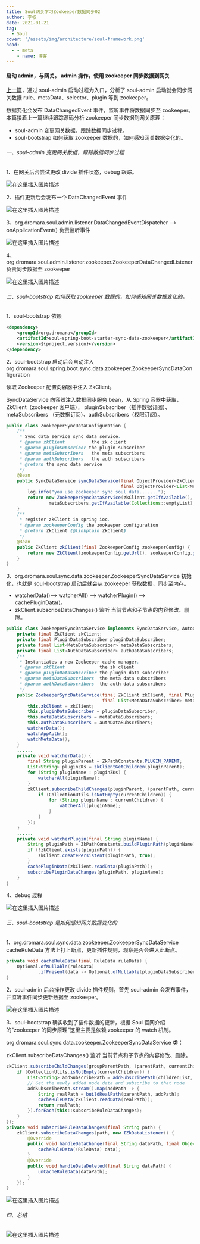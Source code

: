 ```yaml
---
title: Soul网关学习Zookeeper数据同步02
author: 李权
date: 2021-01-21
tag:
  - Soul
cover: '/assets/img/architecture/soul-framework.png'
head:
  - - meta
    - name: 博客
---
```


#### 启动 admin，与网关。 admin 操作，使用 zookeeper 同步数据到网关

[上一篇](https://dromara.org/blog/soul_source_learning_13_zookeeper_01)，通过 soul-admin 启动过程为入口，分析了 soul-admin 启动就会同步网关数据 rule、metaData、selector、plugin 等到 zookeeper。

数据变化会发布 DataChangedEvent 事件，监听事件将数据同步至 zookeeper。
本篇接着上一篇继续跟踪源码分析 zookeeper 同步数据到网关原理：

- soul-admin 变更网关数据，跟踪数据同步过程。
- soul-bootstrap 如何获取 zookeeper 数据的，如何感知网关数据变化的。

###### 一、soul-admin 变更网关数据，跟踪数据同步过程

1、在网关后台尝试更改 divide 插件状态，debug 跟踪。

![在这里插入图片描述](/assets/img/blog5/zk7.png)

2、插件更新后会发布一个 DataChangedEvent 事件

![在这里插入图片描述](/assets/img/blog5/zk8.png)

3、org.dromara.soul.admin.listener.DataChangedEventDispatcher --> onApplicationEvent() 负责监听事件

![在这里插入图片描述](/assets/img/blog5/zk9.png)

4、org.dromara.soul.admin.listener.zookeeper.ZookeeperDataChangedListener 负责同步数据至 zookeeper

![在这里插入图片描述](/assets/img/blog5/zk10.png)

###### 二、soul-bootstrap 如何获取 zookeeper 数据的，如何感知网关数据变化的。

1、soul-bootstrap 依赖

```xml
<dependency>
    <groupId>org.dromara</groupId>
    <artifactId>soul-spring-boot-starter-sync-data-zookeeper</artifactId>
    <version>${project.version}</version>
</dependency>
```

2、soul-bootstrap 启动后会自动注入 org.dromara.soul.spring.boot.sync.data.zookeeper.ZookeeperSyncDataConfiguration

读取 Zookeeper 配置向容器中注入 ZkClient。

SyncDataService 向容器注入数据同步服务 bean，从 Spring 容器中获取，ZkClient（zookeeper 客户端）， pluginSubscriber（插件数据订阅）、metaSubscribers （元数据订阅）、authSubscribers（权限订阅）。

```java
public class ZookeeperSyncDataConfiguration {
    /**
     * Sync data service sync data service.
     * @param zkClient          the zk client
     * @param pluginSubscriber the plugin subscriber
     * @param metaSubscribers   the meta subscribers
     * @param authSubscribers   the auth subscribers
     * @return the sync data service
     */
    @Bean
    public SyncDataService syncDataService(final ObjectProvider<ZkClient> zkClient, final ObjectProvider<PluginDataSubscriber> pluginSubscriber,
                                           final ObjectProvider<List<MetaDataSubscriber>> metaSubscribers, final ObjectProvider<List<AuthDataSubscriber>> authSubscribers) {
        log.info("you use zookeeper sync soul data.......");
        return new ZookeeperSyncDataService(zkClient.getIfAvailable(), pluginSubscriber.getIfAvailable(),
                metaSubscribers.getIfAvailable(Collections::emptyList), authSubscribers.getIfAvailable(Collections::emptyList));
    }
    /**
     * register zkClient in spring ioc.
     * @param zookeeperConfig the zookeeper configuration
     * @return ZkClient {@linkplain ZkClient}
     */
    @Bean
    public ZkClient zkClient(final ZookeeperConfig zookeeperConfig) {
        return new ZkClient(zookeeperConfig.getUrl(), zookeeperConfig.getSessionTimeout(), zookeeperConfig.getConnectionTimeout());
    }
}
```

3、org.dromara.soul.sync.data.zookeeper.ZookeeperSyncDataService 初始化，也就是 soul-bootstrap 启动后就会从 zookeeper 获取数据，同步至内存。

- watcherData()--> watcherAll() --> watcherPlugin() --> cachePluginData()。
- zkClient.subscribeDataChanges() 监听 当前节点和子节点的内容修改、删除。

```java
public class ZookeeperSyncDataService implements SyncDataService, AutoCloseable {
    private final ZkClient zkClient;
    private final PluginDataSubscriber pluginDataSubscriber;
    private final List<MetaDataSubscriber> metaDataSubscribers;
    private final List<AuthDataSubscriber> authDataSubscribers;
    /**
     * Instantiates a new Zookeeper cache manager.
     * @param zkClient             the zk client
     * @param pluginDataSubscriber the plugin data subscriber
     * @param metaDataSubscribers  the meta data subscribers
     * @param authDataSubscribers  the auth data subscribers
     */
    public ZookeeperSyncDataService(final ZkClient zkClient, final PluginDataSubscriber pluginDataSubscriber,
                                    final List<MetaDataSubscriber> metaDataSubscribers, final List<AuthDataSubscriber> authDataSubscribers) {
        this.zkClient = zkClient;
        this.pluginDataSubscriber = pluginDataSubscriber;
        this.metaDataSubscribers = metaDataSubscribers;
        this.authDataSubscribers = authDataSubscribers;
        watcherData();
        watchAppAuth();
        watchMetaData();
    }
    ......
	private void watcherData() {
	    final String pluginParent = ZkPathConstants.PLUGIN_PARENT;
	    List<String> pluginZKs = zkClientGetChildren(pluginParent);
	    for (String pluginName : pluginZKs) {
	        watcherAll(pluginName);
	    }
	    zkClient.subscribeChildChanges(pluginParent, (parentPath, currentChildren) -> {
	        if (CollectionUtils.isNotEmpty(currentChildren)) {
	            for (String pluginName : currentChildren) {
	                watcherAll(pluginName);
	            }
	        }
	    });
	}
    ......
	private void watcherPlugin(final String pluginName) {
	    String pluginPath = ZkPathConstants.buildPluginPath(pluginName);
	    if (!zkClient.exists(pluginPath)) {
	        zkClient.createPersistent(pluginPath, true);
	    }
	    cachePluginData(zkClient.readData(pluginPath));
	    subscribePluginDataChanges(pluginPath, pluginName);
	}
}
```

4、debug 过程

![在这里插入图片描述](/assets/img/blog5/zk11.png)

###### 三、soul-bootstrap 是如何感知网关数据变化的

1、org.dromara.soul.sync.data.zookeeper.ZookeeperSyncDataService
cacheRuleData 方法上打上断点，更新插件规则，观察是否会进入此断点。

```java
private void cacheRuleData(final RuleData ruleData) {
    Optional.ofNullable(ruleData)
            .ifPresent(data -> Optional.ofNullable(pluginDataSubscriber).ifPresent(e -> e.onRuleSubscribe(data)));
}
```

2、soul-admin 后台操作更改 divide 插件规则，首先 soul-admin 会发布事件，并监听事件同步更新数据至 zookeeper。

![在这里插入图片描述](/assets/img/blog5/zk12.png)

3、soul-bootstrap 确实收到了插件数据的更新，根据 Soul 官网介绍的"zookeeper 的同步原理"这里主要是依赖 zookeeper 的 watch 机制。

org.dromara.soul.sync.data.zookeeper.ZookeeperSyncDataService 类：

zkClient.subscribeDataChanges() 监听 当前节点和子节点的内容修改、删除。

```java
zkClient.subscribeChildChanges(groupParentPath, (parentPath, currentChildren) -> {
    if (CollectionUtils.isNotEmpty(currentChildren)) {
        List<String> addSubscribePath = addSubscribePath(childrenList, currentChildren);
        // Get the newly added node data and subscribe to that node
        addSubscribePath.stream().map(addPath -> {
            String realPath = buildRealPath(parentPath, addPath);
            cacheRuleData(zkClient.readData(realPath));
            return realPath;
        }).forEach(this::subscribeRuleDataChanges);
    }
});
private void subscribeRuleDataChanges(final String path) {
    zkClient.subscribeDataChanges(path, new IZkDataListener() {
        @Override
        public void handleDataChange(final String dataPath, final Object data) {
            cacheRuleData((RuleData) data);
        }
        @Override
        public void handleDataDeleted(final String dataPath) {
            unCacheRuleData(dataPath);
        }
    });
}
```

![在这里插入图片描述](/assets/img/blog5/zk13.png)

###### 四、总结

![在这里插入图片描述](/assets/img/blog5/zk14.png)
